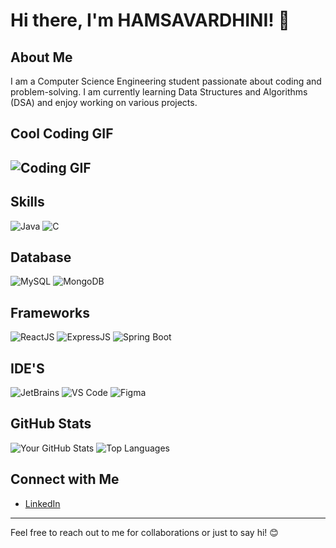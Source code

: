 # Hi there, I'm HAMSAVARDHINI! 👋

## About Me
I am a Computer Science Engineering student passionate about coding and problem-solving. I am currently learning Data Structures and Algorithms (DSA) and enjoy working on various projects.
## Cool Coding GIF
![Coding GIF](https://i.pinimg.com/originals/75/8f/1c/758f1cd8cede9c3e4711306fc030f4ce.gif)
---

## Skills

![Java](https://img.shields.io/badge/Java-ED8B00?style=for-the-badge&logo=java&logoColor=white)
![C](https://img.shields.io/badge/C-00599C?style=for-the-badge&logo=c&logoColor=white)
## Database
![MySQL](https://img.shields.io/badge/MySQL-005C84?style=for-the-badge&logo=mysql&logoColor=white)
![MongoDB](https://img.shields.io/badge/MongoDB-4EA94B?style=for-the-badge&logo=mongodb&logoColor=white)
## Frameworks
![ReactJS](https://img.shields.io/badge/React-20232A?style=for-the-badge&logo=react&logoColor=61DAFB)
![ExpressJS](https://img.shields.io/badge/Express.js-000000?style=for-the-badge&logo=express&logoColor=white)
![Spring Boot](https://img.shields.io/badge/Spring_Boot-6DB33F?style=for-the-badge&logo=spring&logoColor=white)
## IDE'S
![JetBrains](https://img.shields.io/badge/JetBrains-000000?style=for-the-badge&logo=jetbrains&logoColor=white)
![VS Code](https://img.shields.io/badge/VS_Code-0078D4?style=for-the-badge&logo=visual%20studio%20code&logoColor=white)
![Figma](https://img.shields.io/badge/Figma-F24E1E?style=for-the-badge&logo=figma&logoColor=white)

## GitHub Stats
![Your GitHub Stats](https://github-readme-stats.vercel.app/api?username=hamsa-09&show_icons=true&theme=radical)
![Top Languages](https://github-readme-stats.vercel.app/api/top-langs/?username=hamsa-09&layout=compact&theme=radical)


## Connect with Me
- [LinkedIn](https://www.linkedin.com/in/https://www.linkedin.com/in/hamsavardhinibaskar/)




---

Feel free to reach out to me for collaborations or just to say hi! 😊
